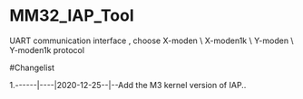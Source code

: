 # MM32_IAP_Tool
UART communication interface , choose X-moden \ X-moden1k \ Y-moden \ Y-moden1k protocol


#Changelist

1.------|----|2020-12-25--|--Add the M3 kernel version of IAP..